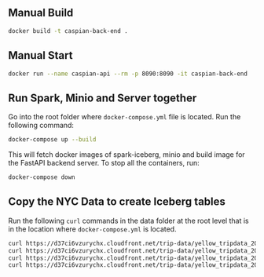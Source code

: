 ## Manual Build

```bash
docker build -t caspian-back-end .
```

## Manual Start

```bash
docker run --name caspian-api --rm -p 8090:8090 -it caspian-back-end
```

## Run Spark, Minio and Server together
Go into the root folder where `docker-compose.yml` file is located.
Run the following command:

```bash
docker-compose up --build
```

This will fetch docker images of spark-iceberg, minio and build image for the FastAPI backend server. To stop all the containers, run:

```bash
docker-compose down
```

## Copy the NYC Data to create Iceberg tables
Run the following `curl` commands in the data folder at the root level that is in the location where `docker-compose.yml` is located.

```bash
curl https://d37ci6vzurychx.cloudfront.net/trip-data/yellow_tripdata_2022-04.parquet -o ./data/yellow_tripdata_2022-04.parquet
curl https://d37ci6vzurychx.cloudfront.net/trip-data/yellow_tripdata_2022-03.parquet -o ./data/yellow_tripdata_2022-03.parquet
curl https://d37ci6vzurychx.cloudfront.net/trip-data/yellow_tripdata_2022-02.parquet -o ./data/yellow_tripdata_2022-02.parquet
curl https://d37ci6vzurychx.cloudfront.net/trip-data/yellow_tripdata_2022-01.parquet -o ./data/yellow_tripdata_2022-01.parquet
```
